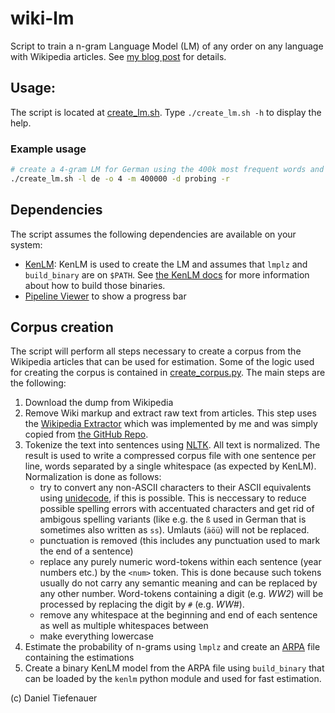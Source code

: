 # wiki-lm
Script to train a n-gram Language Model (LM) of any order on any language with Wikipedia articles. See [my blog post](https://tiefenauer.github.io/blog/wiki-n-gram-lm/) for details.

## Usage:
The script is located at [create_lm.sh](./create_lm.sh). Type `./create_lm.sh -h` to display the help.

### Example usage
```bash
# create a 4-gram LM for German using the 400k most frequent words and probing as data structure. Artifacts will be removed after estimation. 
./create_lm.sh -l de -o 4 -m 400000 -d probing -r
```

## Dependencies
The script assumes the following dependencies are available on your system:

- [KenLM](https://github.com/kpu/kenlm): KenLM is used to create the LM and assumes that `lmplz` and `build_binary` are on `$PATH`. See [the KenLM docs](https://kheafield.com/code/kenlm/) for more information about how to build those binaries.
- [Pipeline Viewer](http://www.ivarch.com/programs/pv.shtml) to show a progress bar

## Corpus creation
The script will perform all steps necessary to create a corpus from the Wikipedia articles that can be used for estimation. Some of the logic used for creating the corpus is contained in [create_corpus.py](./create_corpus.py). The main steps are the following:

1. Download the dump from Wikipedia
2. Remove Wiki markup and extract raw text from articles. This step uses the [Wikipedia Extractor](http://medialab.di.unipi.it/wiki/Wikipedia_Extractor) which was implemented by me and was simply copied from [the GitHub Repo](https://github.com/attardi/wikiextractor).
3. Tokenize the text into sentences using [NLTK](https://nltk.org). All text is normalized. The result is used to write a compressed corpus file with one sentence per line, words separated by a single whitespace (as expected by KenLM). Normalization is done as follows:
   - try to convert any non-ASCII characters to their ASCII equivalents using [unidecode](https://pypi.org/project/Unidecode/), if this is possible. This is neccessary to reduce possible spelling errors with accentuated characters and get rid of ambigous spelling variants (like e.g. the `ß` used in German that is sometimes also written as `ss`). Umlauts (`äöü`) will not be replaced.
   - punctuation is removed (this includes any punctuation used to mark the end of a sentence)
   - replace any purely numeric word-tokens within each sentence (year numbers etc.) by the `<num>` token. This is done because such tokens usually do not carry any semantic meaning and can be replaced by any other number. Word-tokens containing a digit (e.g. _WW2_) will be processed by replacing the digit by `#` (e.g. _WW#_).
   - remove any whitespace at the beginning and end of each sentence as well as multiple whitespaces between 
   - make everything lowercase
4. Estimate the probability of n-grams using `lmplz` and create an [ARPA](https://cmusphinx.github.io/wiki/arpaformat/) file containing the estimations  
5. Create a binary KenLM model from the ARPA file using `build_binary` that can be loaded by the `kenlm` python module and used for fast estimation.

(c) Daniel Tiefenauer
